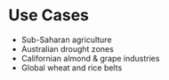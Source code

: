 # Use Cases

- Sub-Saharan agriculture
- Australian drought zones
- Californian almond & grape industries
- Global wheat and rice belts
